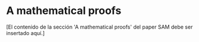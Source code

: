 # A mathematical proofs

[El contenido de la sección 'A mathematical proofs' del paper SAM debe ser insertado aquí.]
